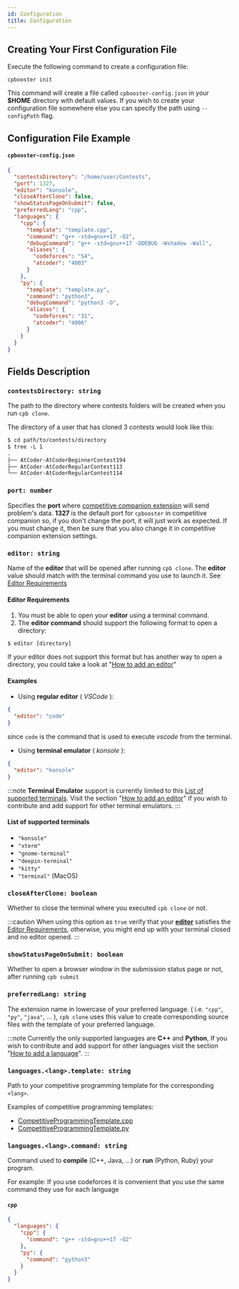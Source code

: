 ```yaml
---
id: Configuration
title: Configuration
---
```


## Creating Your First Configuration File

Execute the following command to create a configuration file:

```shell
cpbooster init
```

This command will create a file called `cpbooster-config.json` in your **$HOME** directory with default values.
If you wish to create your configuration file somewhere else you can specify the path using `--configPath` flag.

## Configuration File Example

#### `cpbooster-config.json`

```json
{
  "contestsDirectory": "/home/user/Contests",
  "port": 1327,
  "editor": "konsole",
  "closeAfterClone": false,
  "showStatusPageOnSubmit": false,
  "preferredLang": "cpp",
  "languages": {
    "cpp": {
      "template": "template.cpp",
      "command": "g++ -std=gnu++17 -O2",
      "debugCommand": "g++ -std=gnu++17 -DDEBUG -Wshadow -Wall",
      "aliases": {
        "codeforces": "54",
        "atcoder": "4003"
      }
    },
    "py": {
      "template": "template.py",
      "command": "python3",
      "debugCommand": "python3 -O",
      "aliases": {
        "codeforces": "31",
        "atcoder": "4006"
      }
    }
  }
}
```

## Fields Description

### `contestsDirectory: string`

The path to the directory where contests folders will be created when you run `cpb clone`.

The directory of a user that has cloned 3 contests would look like this:

```txt
$ cd path/to/contests/directory
$ tree -L 1
.
├── AtCoder-AtCoderBeginnerContest194
├── AtCoder-AtCoderRegularContest113
└── AtCoder-AtCoderRegularContest114
```

### `port: number`

Specifies the **port** where [competitive companion extension](https://github.com/jmerle/competitive-companion) will send problem's data.
**1327** is the default port for `cpbooster` in competitive companion so, if you don't change
the port, it will just work as expected. If you must change it, then be sure that you also
change it in competitive companion extension settings.

### `editor: string`

Name of the **editor** that will be opened after running `cpb clone`.
The **editor** value should match with the terminal command you use to launch it. See [Editor Requirements](#editor-requirements)

#### Editor Requirements

1. You must be able to open your **editor** using a terminal command.
2. The **editor command** should support the following format to open a directory:

```shell
$ editor [directory]
```

If your editor does not support this format but has another way to open a directory, you could take a look at
"[How to add an editor](/docs/add-editor-support)"

#### Examples

- Using **regular editor** ( _VSCode_ ):

```json
{
  "editor": "code"
}
```

since `code` is the command that is used to execute _vscode_ from the terminal.

- Using **terminal emulator** ( _konsole_ ):

```json
{
  "editor": "konsole"
}
```

:::note
**Terminal Emulator** support is currently limited to this [List of supported terminals](#list-of-supported-terminals).
Visit the section "[How to add an editor](/docs/add-editor-support)" if you wish to contribute and add support
for other terminal emulators.
:::

#### List of supported terminals

- `"konsole"`
- `"xterm"`
- `"gnome-terminal"`
- `"deepin-terminal"`
- `"kitty"`
- `"terminal"` (MacOS)

### `closeAfterClone: boolean`

Whether to close the terminal where you executed `cpb clone` or not.

:::caution
When using this option as `true` verify that your [**editor**](#editor-string) satisfies the [Editor Requirements](#editor-requirements), otherwise,
you might end up with your terminal closed and no editor opened.
:::

### `showStatusPageOnSubmit: boolean`

Whether to open a browser window in the submission status page or not, after running `cpb submit`

### `preferredLang: string`

The extension name in lowercase of your preferred language. ( i.e. `"cpp"`, `"py"`, `"java"`, ... ),
`cpb clone` uses this value to create corresponding source files with the template of your
preferred language.

:::note
Currently the only supported languages are **C++** and **Python**, If you wish to contribute and add support
for other languages visit the section "[How to add a language](/docs/add-language-support)".
:::

### `languages.<lang>.template: string`

Path to your competitive programming template for the corresponding `<lang>`.

Examples of competitive programming templates:

- [CompetitiveProgrammingTemplate.cpp](https://gitlab.com/searleser97/competitive-programming-reference/-/blob/master/Reference/Coding%20Resources/C++/Competitive%20Programming%20Template.cpp)
- [CompetitiveProgrammingTemplate.py](https://gitlab.com/searleser97/competitive-programming-reference/-/blob/master/Reference/Coding%20Resources/Python/Competitive%20Programming%20Template.py)

### `languages.<lang>.command: string`

Command used to **compile** (C++, Java, ...) or **run** (Python, Ruby) your program.

For example: If you use codeforces it is convenient that you use the same command they use for each language

#### `cpp`

```json
{
  "languages": {
    "cpp": {
      "command": "g++ -std=gnu++17 -O2"
    },
    "py": {
      "command": "python3"
    }
  }
}
```
